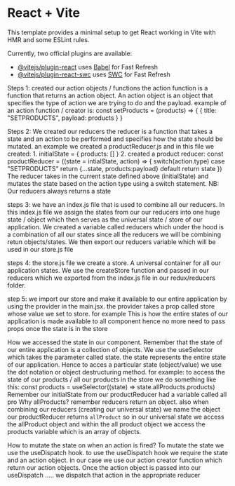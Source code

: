 # React + Vite

This template provides a minimal setup to get React working in Vite with HMR and some ESLint rules.

Currently, two official plugins are available:

- [@vitejs/plugin-react](https://github.com/vitejs/vite-plugin-react/blob/main/packages/plugin-react/README.md) uses [Babel](https://babeljs.io/) for Fast Refresh
- [@vitejs/plugin-react-swc](https://github.com/vitejs/vite-plugin-react-swc) uses [SWC](https://swc.rs/) for Fast Refresh


Steps 1: created our action objects / functions
the action function is a function that returns an action object.
An action object is an object that specifies the type of action we are trying to do and the payload.
example of an action function / creator is:
        const setProducts = (products) => {
            {
                title: "SETPRODUCTS",
                payload: products
            }
        }

Steps 2: We created our reducers 
the reducer is a function that takes a state and an action to be performed and specifies how the state should be mutated.
an example we created a productReducer.js and in this file we created: 
        1. initialState = { products: [] }
        2. created a product reducer: const productReducer = ((state = intialState, action) => {
            switch(action.type)
                case "SETPRODUCTS"
                return {...state, products:payload}
                default 
                return state
        })
The reducer takes in the current state defined above (initialState) and mutates the state based on the action type using a switch statement.
NB: Our reducers always returns a state


steps 3: we have an index.js file that is used to combine all our reducers. In this index.js file we assign the states from our our reducers into one huge state / object which then serves as the universal state / store of our application.
We created a variable called reducers which under the hood is a combination of all our states since all the reducers we will be combining retun objects/states. We then export our reducers variable which will be used in our store.js file

steps 4: the store.js file we create a store. A universal container for all our application states. We use the createStore function and passed in our reducers which we exported from the index.js file in our redux/reducers folder.

step 5: we import our store and make it available to our entire application by using the provider in the main.jsx. the provider takes a prop called store whose value we set to store. for example <Provider store = {store}> This is how the entire states of our application is made available to all component hence no more need to pass props once the state is in the store


How we accessed the state in our component.
Remember that the state of our entire application is a collection of objects.
We use the useSelector which takes the parameter called state. the state represents the entire state of our application. Hence to acces a particular state (object/value) we use the dot notation or object destructuring method.
for example: to access the state of our products / all our products in the store we do something like this:
        const products = useSelector((state) => state.allProducts.products)
Remember our initialState from our productReducer had a variable called all pro
Why allProducts?
remember reducers return an object. also when combining our reducers (creating our universal state) we name the object our productReducer returns `allProduct` 
so in our universal state we access the allProduct object and within the all product object we access the products variable which is an array of objects.


How to mutate the state on when an action is fired?
To mutate the state we use the useDispatch hook. to use the useDispatch hook we require the state and an action object. in our case we use our action creator function which return our action objects.
Once the action object is passed into our useDispatch ..... we dispatch that action in the appropriate reducer  
